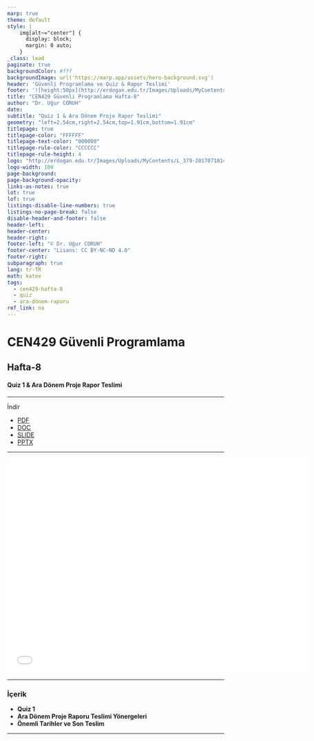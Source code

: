 ```yaml
---
marp: true
theme: default
style: |
    img[alt~="center"] {
      display: block;
      margin: 0 auto;
    }
_class: lead
paginate: true
backgroundColor: #fff
backgroundImage: url('https://marp.app/assets/hero-background.svg')
header: 'Güvenli Programlama ve Quiz & Rapor Teslimi'
footer: '![height:50px](http://erdogan.edu.tr/Images/Uploads/MyContents/L_379-20170718142719217230.jpg) RTEU CEN429 Hafta-8'
title: "CEN429 Güvenli Programlama Hafta-8"
author: "Dr. Uğur CORUH"
date:
subtitle: "Quiz 1 & Ara Dönem Proje Rapor Teslimi"
geometry: "left=2.54cm,right=2.54cm,top=1.91cm,bottom=1.91cm"
titlepage: true
titlepage-color: "FFFFFF"
titlepage-text-color: "000000"
titlepage-rule-color: "CCCCCC"
titlepage-rule-height: 4
logo: "http://erdogan.edu.tr/Images/Uploads/MyContents/L_379-20170718142719217230.jpg"
logo-width: 100
page-background:
page-background-opacity:
links-as-notes: true
lot: true
lof: true
listings-disable-line-numbers: true
listings-no-page-break: false
disable-header-and-footer: false
header-left:
header-center:
header-right:
footer-left: "© Dr. Uğur CORUH"
footer-center: "Lisans: CC BY-NC-ND 4.0"
footer-right:
subparagraph: true
lang: tr-TR
math: katex
tags:
  - cen429-hafta-8
  - quiz
  - ara-dönem-raporu
ref_link: na
---
```


<!-- _backgroundColor: aquq -->

<!-- _color: orange -->

<!-- paginate: false -->

# CEN429 Güvenli Programlama

## Hafta-8

#### Quiz 1 & Ara Dönem Proje Rapor Teslimi

---

İndir 

- [PDF](pandoc_cen429-week-8.pdf)
- [DOC](pandoc_cen429-week-8.docx)
- [SLIDE](cen429-week-8.pdf)
- [PPTX](cen429-week-8.pptx)

---

<iframe width=700, height=500 frameBorder=0 src="../cen429-week-8.html"></iframe>

---

### İçerik

- **Quiz 1**
- **Ara Dönem Proje Raporu Teslimi Yönergeleri**
- **Önemli Tarihler ve Son Teslim**

---